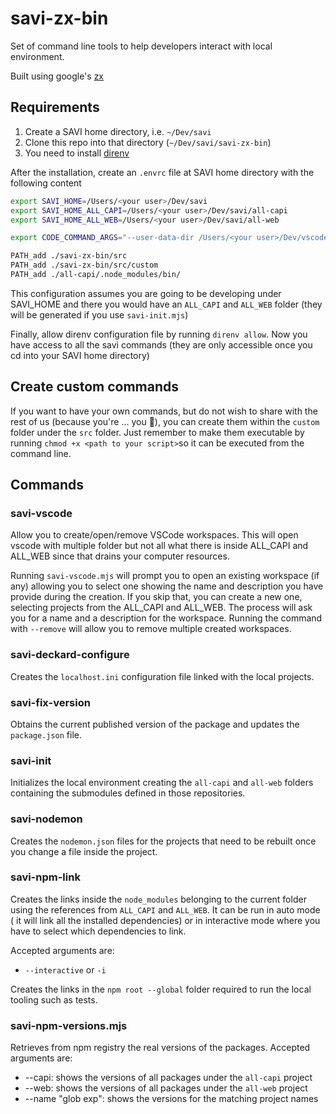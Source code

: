 # savi-zx-bin

Set of command line tools to help developers interact with local environment.

Built using google's [zx](https://github.com/google/zx)

## Requirements

1. Create a SAVI home directory, i.e. `~/Dev/savi`
2. Clone this repo into that directory (`~/Dev/savi/savi-zx-bin`)
3. You need to install [direnv](https://direnv.net/)

After the installation, create an `.envrc` file at SAVI home directory with the
following content

```bash
export SAVI_HOME=/Users/<your user>/Dev/savi
export SAVI_HOME_ALL_CAPI=/Users/<your user>/Dev/savi/all-capi
export SAVI_HOME_ALL_WEB=/Users/<your user>/Dev/savi/all-web

export CODE_COMMAND_ARGS="--user-data-dir /Users/<your user>/Dev/vscode/savi/data --extensions-dir /Users/<your user>/Dev/vscode/valassis/extensions"

PATH_add ./savi-zx-bin/src
PATH_add ./savi-zx-bin/src/custom
PATH_add ./all-capi/.node_modules/bin/
```

This configuration assumes you are going to be developing under SAVI_HOME and
there you would have an `ALL_CAPI` and `ALL_WEB` folder (they will be generated
if you use `savi-init.mjs`)

Finally, allow direnv configuration file by running `direnv allow`. Now you have
access to all the savi commands (they are only accessible once you cd into your
SAVI home directory)

## Create custom commands

If you want to have your own commands, but do not wish to share with the rest of
us (because you're ... you 🤣), you can create them within the `custom` folder
under the `src` folder. Just remember to make them executable by running
`chmod +x <path to your script>`so it can be executed from the command line.

## Commands

### savi-vscode

Allow you to create/open/remove VSCode workspaces. This will open vscode with
multiple folder but not all what there is inside ALL_CAPI and ALL_WEB since that
drains your computer resources.

Running `savi-vscode.mjs` will prompt you to open an existing workspace (if any)
allowing you to select one showing the name and description you have provide
during the creation.
If you skip that, you can create a new one, selecting projects from the ALL_CAPI
and ALL_WEB. The process will ask you for a name and a description for the
workspace.
Running the command with `--remove` will allow you to remove multiple created
workspaces.

### savi-deckard-configure

Creates the `localhost.ini` configuration file linked with the local projects.

### savi-fix-version

Obtains the current published version of the package and updates the
`package.json` file.

### savi-init

Initializes the local environment creating the `all-capi` and `all-web` folders
containing the submodules defined in those repositories.

### savi-nodemon

Creates the `nodemon.json` files for the projects that need to be rebuilt once
you change a file inside the project.

### savi-npm-link

Creates the links inside the `node_modules` belonging to the current folder
using the references from `ALL_CAPI` and `ALL_WEB`. It can be run in auto mode (
it will link all the installed dependencies) or in interactive mode where you
have to select which dependencies to link.

Accepted arguments are:

- `--interactive` or `-i`

Creates the links in the `npm root --global` folder required to run the local
tooling such as tests.

### savi-npm-versions.mjs

Retrieves from npm registry the real versions of the packages.
Accepted arguments are:

- --capi: shows the versions of all packages under the `all-capi` project
- --web: shows the versions of all packages under the `all-web` project
- --name "glob exp": shows the versions for the matching project names
